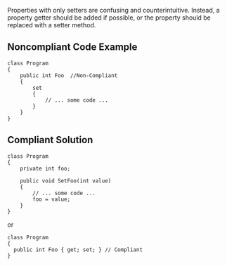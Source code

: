 
Properties with only setters are confusing and counterintuitive. Instead, a property getter should be added if possible, or the property should be<br>replaced with a setter method.

## Noncompliant Code Example


    class Program
    {
        public int Foo  //Non-Compliant
        {
            set
            {
                // ... some code ...
            }
        }
    }


## Compliant Solution


    class Program
    {
        private int foo;
    
        public void SetFoo(int value)
        {
            // ... some code ...
            foo = value;
        }
    }


or


    class Program
    {
      public int Foo { get; set; } // Compliant
    }

